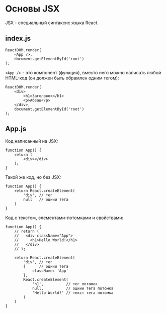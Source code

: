 # Основы JSX

JSX - специальный синтаксис языка React.

## index.js
    ReactDOM.render(
        <App />,
        document.getElementById('root')
    );

`<App />` - это компонент (функция), вместо него можно написать любой HTML-код (он должен быть обрамлен одним тегом):

    ReactDOM.render(
        <div>
            <h1>Заголовок</h1>
            <p>Абзац</p>
        </div>,
        document.getElementById('root')
    );
    
## App.js

Код написанный на JSX:

    function App() {
        return (
            <div></div>
        );
    }

Такой же код, но без JSX:

    function App() {
        return React.createElement(
            'div', // тег
            null   // оциии тега
        )
    }

Код с текстом, элементами-потомками и свойствами:

    function App() {
        // return (
        //   <div className="App">
        //     <h1>Hello World!</h1>
        //   </div>
        // );

        return React.createElement(
            'div', // тег
            {      // оциии тега
                className: 'App'
            }, 
            React.createElement(
                'h1',          // тег потомок
                null,          // оциии тега потомка
                'Hello World!' // текст тега потомка
            )
        )
    }
